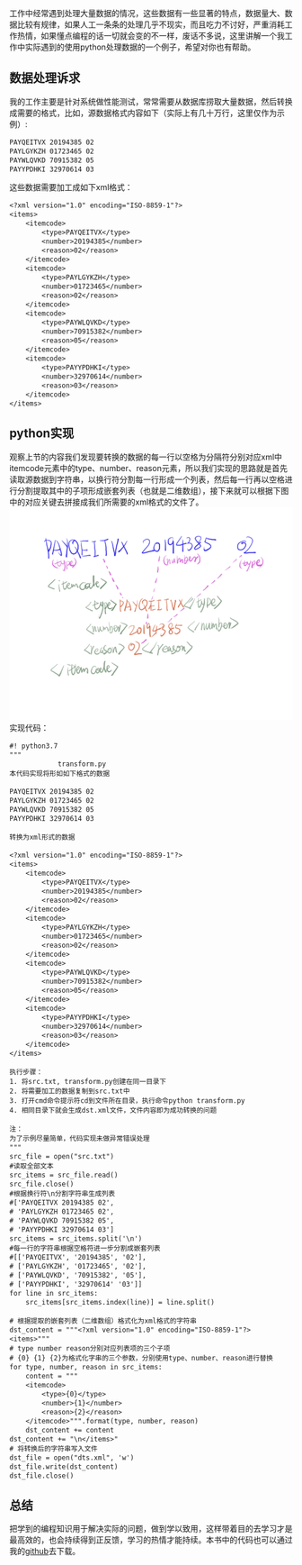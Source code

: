 工作中经常遇到处理大量数据的情况，这些数据有一些显著的特点，数据量大、数据比较有规律，如果人工一条条的处理几乎不现实，而且吃力不讨好，严重消耗工作热情，如果懂点编程的话一切就会变的不一样，废话不多说，这里讲解一个我工作中实际遇到的使用python处理数据的一个例子，希望对你也有帮助。
## 数据处理诉求
我的工作主要是针对系统做性能测试，常常需要从数据库捞取大量数据，然后转换成需要的格式，比如，源数据格式内容如下（实际上有几十万行，这里仅作为示例）:
``` 
PAYQEITVX 20194385 02
PAYLGYKZH 01723465 02
PAYWLQVKD 70915382 05
PAYYPDHKI 32970614 03
```
这些数据需要加工成如下xml格式：
```
<?xml version="1.0" encoding="ISO-8859-1"?>
<items>
    <itemcode>
        <type>PAYQEITVX</type>
        <number>20194385</number>
        <reason>02</reason>
    </itemcode>
    <itemcode>
        <type>PAYLGYKZH</type>
        <number>01723465</number>
        <reason>02</reason>
    </itemcode>
    <itemcode>
        <type>PAYWLQVKD</type>
        <number>70915382</number>
        <reason>05</reason>
    </itemcode>
    <itemcode>
        <type>PAYYPDHKI</type>
        <number>32970614</number>
        <reason>03</reason>
    </itemcode>
</items>
```
## python实现
观察上节的内容我们发现要转换的数据的每一行以空格为分隔符分别对应xml中itemcode元素中的type、number、reason元素，所以我们实现的思路就是首先读取源数据到字符串，以换行符分割每一行形成一个列表，然后每一行再以空格进行分割提取其中的子项形成嵌套列表（也就是二维数组），接下来就可以根据下图中的对应关键去拼接成我们所需要的xml格式的文件了。
![转换示意图](./转换方法.png "转换示意图")
实现代码：
```
#! python3.7
"""
            transform.py
本代码实现将形如如下格式的数据

PAYQEITVX 20194385 02
PAYLGYKZH 01723465 02
PAYWLQVKD 70915382 05
PAYYPDHKI 32970614 03

转换为xml形式的数据

<?xml version="1.0" encoding="ISO-8859-1"?>
<items>
    <itemcode>
        <type>PAYQEITVX</type>
        <number>20194385</number>
        <reason>02</reason>
    </itemcode>
    <itemcode>
        <type>PAYLGYKZH</type>
        <number>01723465</number>
        <reason>02</reason>
    </itemcode>
    <itemcode>
        <type>PAYWLQVKD</type>
        <number>70915382</number>
        <reason>05</reason>
    </itemcode>
    <itemcode>
        <type>PAYYPDHKI</type>
        <number>32970614</number>
        <reason>03</reason>
    </itemcode>
</items>

执行步骤：
1. 将src.txt, transform.py创建在同一目录下
2. 将需要加工的数据复制到src.txt中
3. 打开cmd命令提示符cd到文件所在目录，执行命令python transform.py
4. 相同目录下就会生成dst.xml文件，文件内容即为成功转换的问题

注：
为了示例尽量简单，代码实现未做异常错误处理
"""
src_file = open("src.txt")
#读取全部文本
src_items = src_file.read() 
src_file.close()
#根据换行符\n分割字符串生成列表
#['PAYQEITVX 20194385 02',
# 'PAYLGYKZH 01723465 02',
# 'PAYWLQVKD 70915382 05',
# 'PAYYPDHKI 32970614 03']
src_items = src_items.split('\n')
#每一行的字符串根据空格符进一步分割成嵌套列表
#[['PAYQEITVX', '20194385', '02'],
# ['PAYLGYKZH', '01723465', '02'],
# ['PAYWLQVKD', '70915382', '05'],
# ['PAYYPDHKI', '32970614' '03']]
for line in src_items:
    src_items[src_items.index(line)] = line.split()

# 根据提取的嵌套列表（二维数组）格式化为xml格式的字符串
dst_content = """<?xml version="1.0" encoding="ISO-8859-1"?>
<items>"""
# type number reason分别对应列表项的三个子项
# {0} {1} {2}为格式化字串的三个参数，分别使用type、number、reason进行替换
for type, number, reason in src_items:
    content = """
    <itemcode>
        <type>{0}</type>
        <number>{1}</number>
        <reason>{2}</reason>
    </itemcode>""".format(type, number, reason)
    dst_content += content
dst_content += "\n</items>"
# 将转换后的字符串写入文件
dst_file = open("dts.xml", 'w')
dst_file.write(dst_content)
dst_file.close()
```
## 总结
把学到的编程知识用于解决实际的问题，做到学以致用，这样带着目的去学习才是最高效的，也会持续得到正反馈，学习的热情才能持续。本书中的代码也可以通过我的[github]()去下载。
